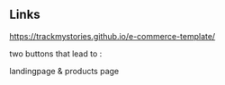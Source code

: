 ## Links

https://trackmystories.github.io/e-commerce-template/

two buttons that lead to :

landingpage & products page
